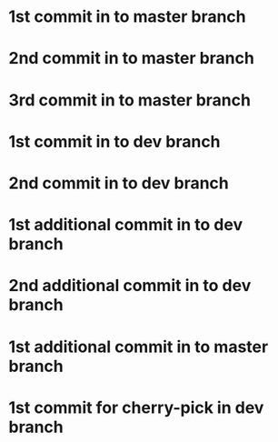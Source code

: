 # 1st commit in to master branch
# 2nd commit in to master branch
# 3rd commit in to master branch

# 1st commit in to dev branch
# 2nd commit in to dev branch

# 1st additional commit in to dev branch
# 2nd additional commit in to dev branch

# 1st additional commit in to master branch

# 1st commit for cherry-pick in dev branch